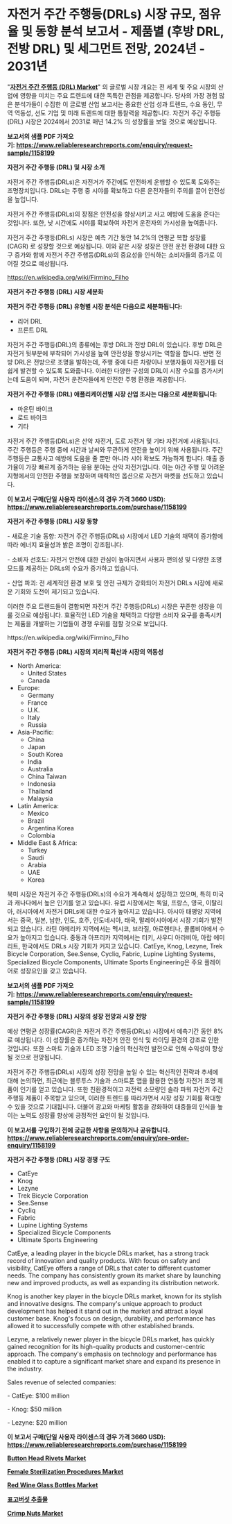 <p><h1>자전거 주간 주행등(DRLs) 시장 규모, 점유율 및 동향 분석 보고서 - 제품별 (후방 DRL, 전방 DRL) 및 세그먼트 전망, 2024년 - 2031년</h1></p><p>"<strong><a href="https://www.reliableresearchreports.com/global-bicycle-daytime-running-lights-market-in-global-r1158199">자전거 주간 주행등 (DRL) Market</a></strong>" 의 글로벌 시장 개요는 전 세계 및 주요 시장의 산업에 영향을 미치는 주요 트렌드에 대한 독특한 관점을 제공합니다. 당사의 가장 경험 많은 분석가들이 수집한 이 글로벌 산업 보고서는 중요한 산업 성과 트렌드, 수요 동인, 무역 역동성, 선도 기업 및 미래 트렌드에 대한 통찰력을 제공합니다. 자전거 주간 주행등 (DRL) 시장은 2024에서 2031로 매년 14.2% 의 성장률을 보일 것으로 예상됩니다.</p>
<p><strong>보고서의 샘플 PDF 가져오기:&nbsp;<a href="https://www.reliableresearchreports.com/enquiry/request-sample/1158199">https://www.reliableresearchreports.com/enquiry/request-sample/1158199</a></strong></p>
<p><strong>자전거 주간 주행등 (DRL) 및 시장 소개</strong></p>
<p><p>자전거 주간 주행등(DRLs)은 자전거가 주간에도 안전하게 운행할 수 있도록 도와주는 조명장치입니다. DRLs는 주행 중 시야를 확보하고 다른 운전자들의 주의를 끌어 안전성을 높입니다. </p><p>자전거 주간 주행등(DRLs)의 장점은 안전성을 향상시키고 사고 예방에 도움을 준다는 것입니다. 또한, 낮 시간에도 시야를 확보하여 자전거 운전자의 가시성을 높여줍니다.</p><p>자전거 주간 주행등(DRLs) 시장은 예측 기간 동안 14.2%의 연평균 복합 성장률(CAGR) 로 성장할 것으로 예상됩니다. 이와 같은 시장 성장은 안전 운전 환경에 대한 요구 증가와 함께 자전거 주간 주행등(DRLs)의 중요성을 인식하는 소비자들의 증가로 이어질 것으로 예상됩니다.</p></p>
<p><a href="https://en.wikipedia.org/wiki/Firmino_Filho">https://en.wikipedia.org/wiki/Firmino_Filho</a></p>
<p><strong>자전거 주간 주행등 (DRL) 시장 세분화</strong></p>
<p><strong>자전거 주간 주행등 (DRL) 유형별 시장 분석은 다음으로 세분화됩니다:</strong></p>
<p><ul><li>리어 DRL</li><li>프론트 DRL</li></ul></p>
<p><p>자전거 주간 주행등(DRL)의 종류에는 후방 DRL과 전방 DRL이 있습니다. 후방 DRL은 자전거 뒷부분에 부착되어 가시성을 높여 안전성을 향상시키는 역할을 합니다. 반면 전방 DRL은 전방으로 조명을 발하는데, 주행 중에 다른 차량이나 보행자들이 자전거를 더 쉽게 발견할 수 있도록 도와줍니다. 이러한 다양한 구성의 DRL이 시장 수요를 증가시키는데 도움이 되며, 자전거 운전자들에게 안전한 주행 환경을 제공합니다.</p></p>
<p><strong>자전거 주간 주행등 (DRL) 애플리케이션별 시장 산업 조사는 다음으로 세분화됩니다:</strong></p>
<p><ul><li>마운틴 바이크</li><li>로드 바이크</li><li>기타</li></ul></p>
<p><p>자전거 주간 주행등(DRLs)은 산악 자전거, 도로 자전거 및 기타 자전거에 사용됩니다. 주간 주행등은 주행 중에 시간과 날씨와 무관하게 안전을 높이기 위해 사용됩니다. 주간 주행등은 교통사고 예방에 도움을 줄 뿐만 아니라 시야 확보도 가능하게 합니다. 매출 증가율이 가장 빠르게 증가하는 응용 분야는 산악 자전거입니다. 이는 야간 주행 및 어려운 지형에서의 안전한 주행을 보장하며 매력적인 옵션으로 자전거 마켓을 선도하고 있습니다.</p></p>
<p><strong>이 보고서 구매(단일 사용자 라이센스의 경우 가격 3660 USD): <a href="https://www.reliableresearchreports.com/purchase/1158199">https://www.reliableresearchreports.com/purchase/1158199</a></strong></p>
<p><strong>자전거 주간 주행등 (DRL) 시장 동향</strong></p>
<p><p>- 새로운 기술 동향: 자전거 주간 주행등(DRLs) 시장에서 LED 기술의 채택이 증가함에 따라 에너지 효율성과 밝은 조명이 강조됩니다.</p><p>- 소비자 선호도: 자전거 안전에 대한 관심이 높아지면서 사용자 편의성 및 다양한 조명 모드를 제공하는 DRLs의 수요가 증가하고 있습니다.</p><p>- 산업 파괴: 전 세계적인 환경 보호 및 안전 규제가 강화되어 자전거 DRLs 시장에 새로운 기회와 도전이 제기되고 있습니다.</p><p>이러한 주요 트렌드들이 결합되면 자전거 주간 주행등(DRLs) 시장은 꾸준한 성장을 이룰 것으로 예상됩니다. 효율적인 LED 기술을 채택하고 다양한 소비자 요구를 충족시키는 제품을 개발하는 기업들이 경쟁 우위를 점할 것으로 보입니다.</p></p>
<p>https://en.wikipedia.org/wiki/Firmino_Filho</p>
<p><strong>자전거 주간 주행등 (DRL) 시장의 지리적 확산과 시장의 역동성</strong></p>
<p><ul>
    <li>
        North America:
        <ul>
            <li>United States</li>
            <li>Canada</li>
        </ul>
    </li>
    <li>
        Europe:
        <ul>
            <li>Germany</li>
            <li>France</li>
            <li>U.K.</li>
            <li>Italy</li>
            <li>Russia</li>
        </ul>
    </li>
    <li>
        Asia-Pacific:
        <ul>
            <li>China</li>
            <li>Japan</li>
            <li>South Korea</li>
            <li>India</li>
            <li>Australia</li>
            <li>China Taiwan</li>
            <li>Indonesia</li>
            <li>Thailand</li>
            <li>Malaysia</li>
        </ul>
    </li>
    <li>
        Latin America:
        <ul>
            <li>Mexico</li>
            <li>Brazil</li>
            <li>Argentina Korea</li>
            <li>Colombia</li>
        </ul>
    </li>
    <li>
        Middle East & Africa:
        <ul>
            <li>Turkey</li>
            <li>Saudi</li>
            <li>Arabia</li>
            <li>UAE</li>
            <li>Korea</li>
        </ul>
    </li>
    </ul></p>
<p><p>북미 시장은 자전거 주간 주행등(DRLs)의 수요가 계속해서 성장하고 있으며, 특히 미국과 캐나다에서 높은 인기를 얻고 있습니다. 유럽 시장에서는 독일, 프랑스, 영국, 이탈리아, 러시아에서 자전거 DRLs에 대한 수요가 높아지고 있습니다. 아시아 태평양 지역에서는 중국, 일본, 남한, 인도, 호주, 인도네시아, 태국, 말레이시아에서 시장 기회가 발전되고 있습니다. 라틴 아메리카 지역에서는 멕시코, 브라질, 아르헨티나, 콜롬비아에서 수요가 높아지고 있습니다. 중동과 아프리카 지역에서는 터키, 사우디 아라비아, 아랍 에미리트, 한국에서도 DRLs 시장 기회가 커지고 있습니다. CatEye, Knog, Lezyne, Trek Bicycle Corporation, See.Sense, Cycliq, Fabric, Lupine Lighting Systems, Specialized Bicycle Components, Ultimate Sports Engineering은 주요 플레이어로 성장요인을 갖고 있습니다.</p></p>
<p><strong>보고서의 샘플 PDF 가져오기:&nbsp;<a href="https://www.reliableresearchreports.com/enquiry/request-sample/1158199">https://www.reliableresearchreports.com/enquiry/request-sample/1158199</a></strong></p>
<p><strong>자전거 주간 주행등 (DRL) 시장의 성장 전망과 시장 전망</strong></p>
<p><p>예상 연평균 성장률(CAGR)은 자전거 주간 주행등(DRLs) 시장에서 예측기간 동안 8%로 예상됩니다. 이 성장률은 증가하는 자전거 안전 인식 및 라이딩 환경의 강조로 인한 것입니다. 또한 스마트 기술과 LED 조명 기술의 혁신적인 발전으로 인해 수익성이 향상될 것으로 전망됩니다.</p><p>자전거 주간 주행등(DRLs) 시장의 성장 전망을 높일 수 있는 혁신적인 전략과 추세에 대해 논의하면, 최근에는 블루투스 기술과 스마트폰 앱을 활용한 연동형 자전거 조명 제품이 인기를 얻고 있습니다. 또한 친환경적이고 저전력 소모량인 솔라 파워 자전거 주간 주행등 제품이 주목받고 있으며, 이러한 트렌드를 따라가면서 시장 성장 기회를 확대할 수 있을 것으로 기대됩니다. 더불어 광고와 마케팅 활동을 강화하여 대중들의 인식을 높이는 노력도 성장률 향상에 긍정적인 요인이 될 것입니다.</p></p>
<p><strong>이 보고서를 구입하기 전에 궁금한 사항을 문의하거나 공유합니다. <a href="https://www.reliableresearchreports.com/enquiry/pre-order-enquiry/1158199">https://www.reliableresearchreports.com/enquiry/pre-order-enquiry/1158199</a></strong></p>
<p><strong>자전거 주간 주행등 (DRL) 시장 경쟁 구도</strong></p>
<p><ul><li>CatEye</li><li>Knog</li><li>Lezyne</li><li>Trek Bicycle Corporation</li><li>See.Sense</li><li>Cycliq</li><li>Fabric</li><li>Lupine Lighting Systems</li><li>Specialized Bicycle Components</li><li>Ultimate Sports Engineering</li></ul></p>
<p><p>CatEye, a leading player in the bicycle DRLs market, has a strong track record of innovation and quality products. With focus on safety and visibility, CatEye offers a range of DRLs that cater to different customer needs. The company has consistently grown its market share by launching new and improved products, as well as expanding its distribution network.</p><p>Knog is another key player in the bicycle DRLs market, known for its stylish and innovative designs. The company's unique approach to product development has helped it stand out in the market and attract a loyal customer base. Knog's focus on design, durability, and performance has allowed it to successfully compete with other established brands.</p><p>Lezyne, a relatively newer player in the bicycle DRLs market, has quickly gained recognition for its high-quality products and customer-centric approach. The company's emphasis on technology and performance has enabled it to capture a significant market share and expand its presence in the industry.</p><p>Sales revenue of selected companies:</p><p>- CatEye: $100 million</p><p>- Knog: $50 million</p><p>- Lezyne: $20 million</p></p>
<p><strong>이 보고서 구매(단일 사용자 라이센스의 경우 가격 3660 USD): <a href="https://www.reliableresearchreports.com/purchase/1158199">https://www.reliableresearchreports.com/purchase/1158199</a></strong></p>
<p><strong><p><a href="https://medium.com/@torreysmith2023/button-head-rivets-market-share-market-analysis-growth-trends-forecasts-for-period-from-2024-4f60bde90aea">Button Head Rivets Market</a></p><p><a href="https://github.com/markmellon1/Market-Research-Report-List-1/blob/main/female-sterilization-procedures-market.md">Female Sterilization Procedures Market</a></p><p><a href="https://www.linkedin.com/pulse/red-wine-glass-bottles-market-report-product-type-roundsquareother-fqcyf?trackingId=6WK9tVaOQbChnAGY4IhIcA%3D%3D">Red Wine Glass Bottles Market</a></p><p><a href="https://github.com/DavidRobb19/Market-Research-Report-List-2/blob/main/248073084898.md">표고버섯 추출물</a></p><p><a href="https://medium.com/@torreysmith2023/insights-into-the-crimp-nuts-market-size-which-is-expanding-with-a-11-1-cagr-from-2024-2031-e0b8d1b1c3d5">Crimp Nuts Market</a></p></strong></p>
<p></p>
